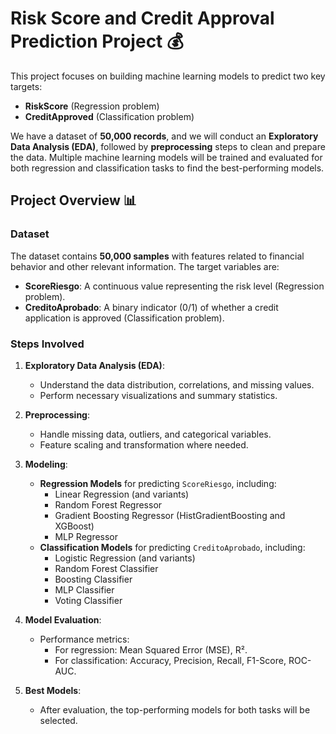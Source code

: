 # Risk Score and Credit Approval Prediction Project 💰

This project focuses on building machine learning models to predict two key targets:
- **RiskScore** (Regression problem)
- **CreditApproved** (Classification problem)

We have a dataset of **50,000 records**, and we will conduct an **Exploratory Data Analysis (EDA)**, followed by **preprocessing** steps to clean and prepare the data. Multiple machine learning models will be trained and evaluated for both regression and classification tasks to find the best-performing models.

## Project Overview 📊

### Dataset
The dataset contains **50,000 samples** with features related to financial behavior and other relevant information. The target variables are:
- **ScoreRiesgo**: A continuous value representing the risk level (Regression problem).
- **CreditoAprobado**: A binary indicator (0/1) of whether a credit application is approved (Classification problem).

### Steps Involved
1. **Exploratory Data Analysis (EDA)**:
   - Understand the data distribution, correlations, and missing values.
   - Perform necessary visualizations and summary statistics.
2. **Preprocessing**:
   - Handle missing data, outliers, and categorical variables.
   - Feature scaling and transformation where needed.
3. **Modeling**:
   - **Regression Models** for predicting `ScoreRiesgo`, including:
     - Linear Regression (and variants)
     - Random Forest Regressor
     - Gradient Boosting Regressor (HistGradientBoosting and XGBoost)
     - MLP Regressor
   - **Classification Models** for predicting `CreditoAprobado`, including:
     - Logistic Regression (and variants)
     - Random Forest Classifier
     - Boosting Classifier
     - MLP Classifier
     - Voting Classifier
4. **Model Evaluation**:
   - Performance metrics:
     - For regression: Mean Squared Error (MSE), R².
     - For classification: Accuracy, Precision, Recall, F1-Score, ROC-AUC.

5. **Best Models**:
   - After evaluation, the top-performing models for both tasks will be selected.


